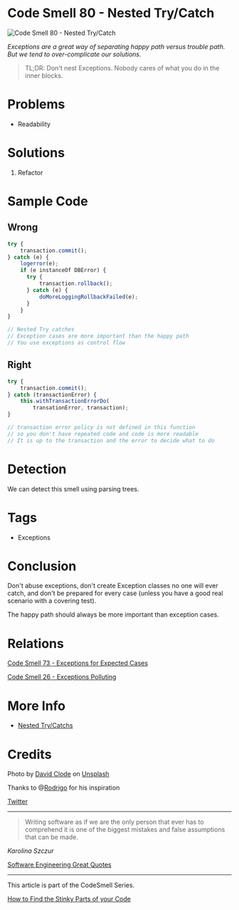 # Code Smell 80 - Nested Try/Catch

![Code Smell 80 - Nested Try/Catch](Code%20Smell%2080%20-%20Nested%20Try%20Catch.jpg)

*Exceptions are a great way of separating happy path versus trouble path. But we tend to over-complicate our solutions.*

> TL;DR: Don't nest Exceptions. Nobody cares of what you do in the inner blocks.

# Problems

- Readability

# Solutions

1. Refactor

# Sample Code

## Wrong

[Gist Url]: # (https://gist.github.com/mcsee/f180d0e09abe6dc0f637a142c4a5a58b)
```javascript
try {
    transaction.commit();
} catch (e) {
    logerror(e);
    if (e instanceOf DBError) {
      try {
          transaction.rollback();
      } catch (e) {
          doMoreLoggingRollbackFailed(e);
      }
    }
}

// Nested Try catches
// Exception cases are more important than the happy path
// You use exceptions as control flow
```

## Right

[Gist Url]: # (https://gist.github.com/mcsee/a4fc40e63f2506bf02144c9f71f164a3)
```javascript
try {
    transaction.commit();
} catch (transactionError) {
    this.withTransactionErrorDo(
        transationError, transaction);
}

// transaction error policy is not defined in this function
// so you don't have repeated code and code is more readable
// It is up to the transaction and the error to decide what to do
```

# Detection

We can detect this smell using parsing trees.

# Tags

- Exceptions

# Conclusion

Don't abuse exceptions, don't create Exception classes no one will ever catch, and don't be prepared for every case (unless you have a good real scenario with a covering test).

The happy path should always be more important than exception cases.

# Relations

[Code Smell 73 - Exceptions for Expected Cases](https://github.com/mcsee/Software-Design-Articles/tree/main/Articles/Code%20Smells/Code%20Smell%2073%20-%20Exceptions%20for%20Expected%20Cases/readme.md)

[Code Smell 26 - Exceptions Polluting](https://github.com/mcsee/Software-Design-Articles/tree/main/Articles/Code%20Smells/Code%20Smell%2026%20-%20Exceptions%20Polluting/readme.md)

# More Info

- [Nested Try/Catchs](https://beginnersbook.com/2013/04/nested-try-catch/)

# Credits

Photo by [David Clode](https://unsplash.com/@davidclode) on [Unsplash](https://unsplash.com/s/photos/fishing-net)
  
Thanks to @[Rodrigo](@rodrigomd) for his inspiration

[Twitter](https://twitter.com/1403359513965731843)

* * *

> Writing software as if we are the only person that ever has to comprehend it is one of the biggest mistakes and false assumptions that can be made.

_Karolina Szczur_
 
[Software Engineering Great Quotes](https://github.com/mcsee/Software-Design-Articles/tree/main/Articles/Quotes/Software%20Engineering%20Great%20Quotes/readme.md)

* * *

This article is part of the CodeSmell Series.

[How to Find the Stinky Parts of your Code](https://github.com/mcsee/Software-Design-Articles/tree/main/Articles/Code%20Smells/How%20to%20Find%20the%20Stinky%20parts%20of%20your%20Code/readme.md)